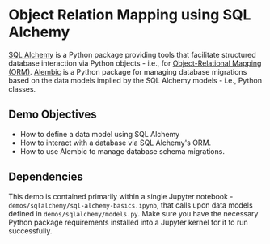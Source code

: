 # Object Relation Mapping using SQL Alchemy

[SQL Alchemy](https://docs.sqlalchemy.org/en/14/index.html) is a Python package providing tools that facilitate structured database interaction via Python objects - i.e., for [Object-Relational Mapping (ORM)](https://en.wikipedia.org/wiki/Object–relational_mapping). [Alembic](https://alembic.sqlalchemy.org/en/latest/) is a Python package for managing database migrations based on the data models implied by the SQL Alchemy models - i.e., Python classes.

## Demo Objectives

* How to define a data model using SQL Alchemy
* How to interact with a database via SQL Alchemy's ORM.
* How to use Alembic to manage database schema migrations.

## Dependencies

This demo is contained primarily within a single Jupyter notebook - `demos/sqlalchemy/sql-alchemy-basics.ipynb`, that calls upon data models defined in `demos/sqlalchemy/models.py`. Make sure you have the necessary Python package requirements installed into a Jupyter kernel for it to run successfully.
